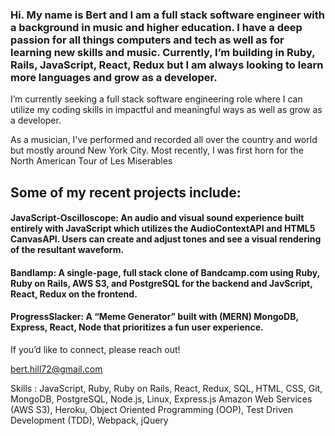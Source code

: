 

### Hi. My name is Bert and I am a full stack software engineer with a background in music and higher education. I have a deep passion for all things computers and tech as well as for learning new skills and music. Currently, I’m building in Ruby, Rails, JavaScript, React, Redux but I am always looking to learn more languages and grow as a developer. 

I’m currently seeking a full stack software engineering role where I can utilize my coding skills in impactful and meaningful ways as well as grow as a developer.

As a musician, I've performed and recorded all over the country and world but mostly around New York City. Most recently, I was first horn for the North American Tour of Les Miserables

## Some of my recent projects include:

#### JavaScript-Oscilloscope: An audio and visual sound experience built entirely with JavaScript which utilizes the AudioContextAPI and HTML5 CanvasAPI. Users can create and adjust tones and see a visual rendering of the resultant waveform. 

#### Bandlamp: A single-page, full stack clone of Bandcamp.com using Ruby, Ruby on Rails, AWS S3, and PostgreSQL for the backend and JavScript, React, Redux on the frontend. 

#### ProgressSlacker: A “Meme Generator” built with (MERN) MongoDB, Express, React, Node that prioritizes a fun user experience.  


If you’d like to connect, please reach out! 

bert.hill72@gmail.com


Skills : JavaScript, Ruby, Ruby on Rails, React, Redux, SQL, HTML, CSS, Git, MongoDB, PostgreSQL, Node.js, Linux, Express.js Amazon Web Services (AWS S3), Heroku, Object Oriented Programming (OOP), Test Driven Development (TDD), Webpack, jQuery

